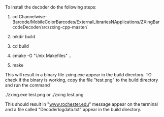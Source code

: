 To install the decoder do the following steps:

1) cd Channelwise-Barcode/MobileColorBarcodes/ExternalLibrariesNApplications/ZXingBarcodeDecoder/src/zxing-cpp-master/

2) mkdir build 

3) cd build

4) cmake -G "Unix Makefiles" ..

5) make

This will result in a binary file zxing.exe appear in the build directory. TO check if the binary is working, copy the file "test.png"
to the build directory and run the command

./zxing.exe test.png 
        or
./zxing test.png		

This should result in "www.rochester.edu" message appear on the terminal and a file called "Decoderlogdata.txt" appear in the build directory.